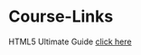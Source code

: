 # Course-Links

HTML5 Ultimate Guide [click here](https://www.udemy.com/course/the-complete-html-5-course-from-scratch/)
